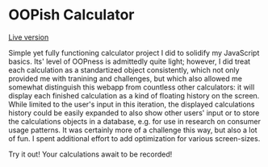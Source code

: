 # OOPish Calculator
[Live version](https://nathoggles.github.io/oopish-calculator/)

Simple yet fully functioning calculator project I did to solidify my JavaScript basics. Its' level of OOPness is admittedly quite light; however, I did treat each calculation as a standartized object consistently, which not only provided me with tranining and challenges, but which also allowed me somewhat distinguish this webapp from countless other calculators: it will display each finished calculation as a kind of floating history on the screen. While limited to the user's input in this iteration, the displayed calculations history could be easily expanded to also show other users' input or to store the calculations objects in a database, e.g. for use in research on consumer usage patterns. It was certainly more of a challenge this way, but also a lot of fun. I spent additional effort to add optimization for various screen-sizes.  

Try it out! Your calculations await to be recorded! 
